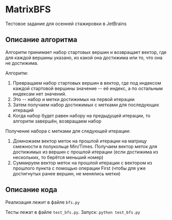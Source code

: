 # MatrixBFS

Тестовое задание для осенней стажировки в JetBrains

## Описание алгоритма

Алгоритм принимает набор стартовых вершин и возвращает вектор, где для каждой вершины указано, из какой она достижима или то, что она не достижима. 

Алгоритм: 

1. Превращаем набор стартовых вершин в вектор, где под индексом каждой стартовой вершины значение -- её индекс, а по остальным индексам нет значений.
2. Это -- набор и метки достижимых на первой итерации
3. Затем получаем набор достижимых с метками для последующих итераций
4. Когда набор будет равен набору на предыдущей итерации, то алгоритм завершён, возвращаем набор

Получение набора с метками для следующей итерации:

1. Домножаем вектор меток на прошлой итерации на матрицу смежности в полукольце Min/Times. Получаем вектор меток для достижимых из вершин с прошлой итерации (если достижима из нескольких, то берётся меньший номер)
2. Суммируем вектор меток на прошлой итерации с вектором из прошлого пункта с помощью операции First (чтобы для уже достигнутых ранее вершин, не менялись метки)

## Описание кода

Реализация лежит в файле `bfs.py`

Тесты лежат в файле `test_bfs.py`. Запуск: `python test_bfs.py`
